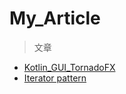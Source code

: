 # My_Article
> 文章
- [Kotlin_GUI_TornadoFX](https://github.com/EriaWist/My_Article/blob/main/Kotlin-TornadoFX/Kotlin_GUI_TornadoFX.md)
- [Iterator pattern](https://github.com/EriaWist/My_Article/blob/main/design%20pattern/Iterator%20pattern.md)